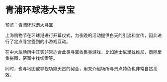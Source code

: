 # 青浦环球港大寻宝

预览：[青浦环球港大寻宝](https://foreverz133.github.io/small-works/1/qp-treasure/)

上海购物节在环球港进行开幕仪式，为夜晚的活动提供白天的引流和宣传，因此进行了定点寻宝签到的小游戏互动。

在中大型场所中其实非常适合此类寻宝收集类游戏，比如迪士尼里找维尼，商圈里集拼图，密室中找线索等。

同时，也与地图或导视功能天然的契合，用来介绍场所与景点特色也非常自然高效。